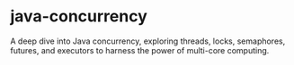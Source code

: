 # java-concurrency
A deep dive into Java concurrency, exploring threads, locks, semaphores, futures, and executors to harness the power of multi-core computing.
